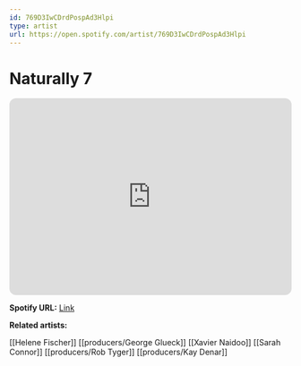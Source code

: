 ```yaml
---
id: 769D3IwCDrdPospAd3Hlpi
type: artist
url: https://open.spotify.com/artist/769D3IwCDrdPospAd3Hlpi
---
```

# Naturally 7

<iframe style="border-radius:12px" src="https://open.spotify.com/embed/artist/769D3IwCDrdPospAd3Hlpi" width="100%" height="352" frameBorder="0" allowfullscreen="" allow="autoplay; clipboard-write; encrypted-media; fullscreen; picture-in-picture" loading="lazy"></iframe>

**Spotify URL:** [Link](https://open.spotify.com/artist/769D3IwCDrdPospAd3Hlpi)

**Related artists:**

[[Helene Fischer]]
[[producers/George Glueck]]
[[Xavier Naidoo]]
[[Sarah Connor]]
[[producers/Rob Tyger]]
[[producers/Kay Denar]]
